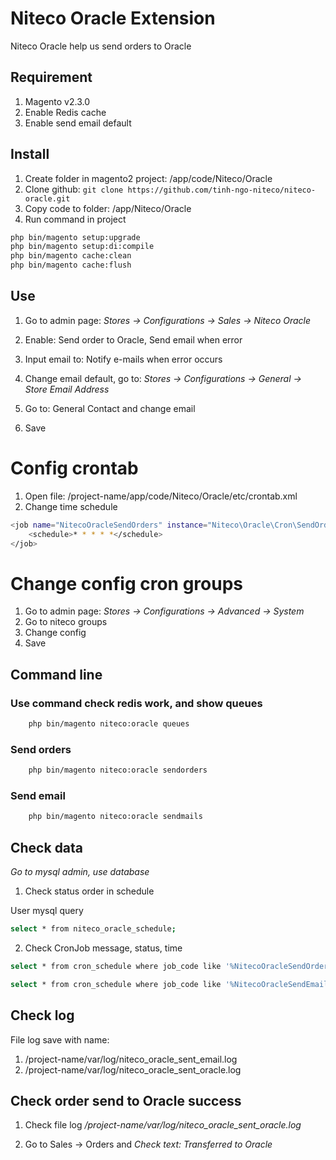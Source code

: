 # Niteco Oracle Extension

Niteco Oracle help us send orders to Oracle 

## Requirement
1. Magento v2.3.0
1. Enable Redis cache
2. Enable send email default
## Install

1. Create folder in magento2 project: /app/code/Niteco/Oracle
2. Clone github: `git clone https://github.com/tinh-ngo-niteco/niteco-oracle.git`
3. Copy code to folder: /app/Niteco/Oracle
4. Run command in project
```bash
php bin/magento setup:upgrade
php bin/magento setup:di:compile
php bin/magento cache:clean
php bin/magento cache:flush
```

## Use

1. Go to admin page: *Stores -> Configurations -> Sales -> Niteco Oracle*
2. Enable: Send order to Oracle, Send email when error
3. Input email to: Notify e-mails when error occurs

4. Change email default, go to: *Stores -> Configurations -> General -> Store Email Address*
5. Go to: General Contact and change email
6. Save

# Config crontab

1. Open file: /project-name/app/code/Niteco/Oracle/etc/crontab.xml
2. Change time schedule
```bash
<job name="NitecoOracleSendOrders" instance="Niteco\Oracle\Cron\SendOrders" method="execute">
    <schedule>* * * * *</schedule>
</job>
```

# Change config cron groups

1. Go to admin page: *Stores -> Configurations -> Advanced -> System*
2. Go to niteco groups
3. Change config
4. Save 

## Command line
### Use command check redis work, and show queues
```bash
    php bin/magento niteco:oracle queues
```
### Send orders
```bash
    php bin/magento niteco:oracle sendorders
```
### Send email
```bash
    php bin/magento niteco:oracle sendmails
```

## Check data

*Go to mysql admin, use database*

1. Check status order in schedule

User mysql query
```bash
select * from niteco_oracle_schedule;
```

2. Check CronJob message, status, time

```bash
select * from cron_schedule where job_code like '%NitecoOracleSendOrders%';

select * from cron_schedule where job_code like '%NitecoOracleSendEmail%';
```

## Check log
File log save with name: 
1. /project-name/var/log/niteco_oracle_sent_email.log
2. /project-name/var/log/niteco_oracle_sent_oracle.log

## Check order send to Oracle success

1. Check file log
*/project-name/var/log/niteco_oracle_sent_oracle.log*

2. Go to Sales -> Orders and 
*Check text: Transferred to Oracle*





